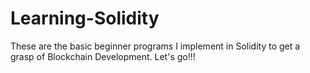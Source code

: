 # Learning-Solidity
These are the basic beginner programs I implement in Solidity to get a grasp of Blockchain Development. Let's go!!!
